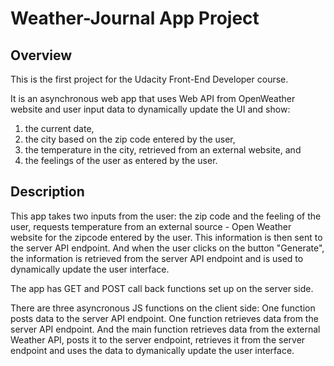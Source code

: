 # Weather-Journal App Project

## Overview

This is the first project for the Udacity Front-End Developer course.

It is an asynchronous web app that uses Web API from OpenWeather website and user input data to dynamically update the UI and show:
1) the current date, 
2) the city based on the zip code entered by the user,
3) the temperature in the city, retrieved from an external website, and
4) the feelings of the user as entered by the user.

## Description

This app takes two inputs from the user: the zip code and the feeling of the user,
requests temperature from an external source - Open Weather website for the zipcode entered by the user.
This information is then sent to the server API endpoint.
And when the user clicks on the button "Generate", the information is retrieved from 
the server API endpoint and is used to dynamically update the user interface.

The app has GET and POST call back functions set up on the server side. 

There are three asyncronous JS functions on the client side:
One function posts data to the server API endpoint.
One function retrieves data from the server API endpoint.
And the main function retrieves data from the external Weather API, posts it to the server endpoint, retrieves it from the server endpoint and uses the data to dymanically update the user interface.


